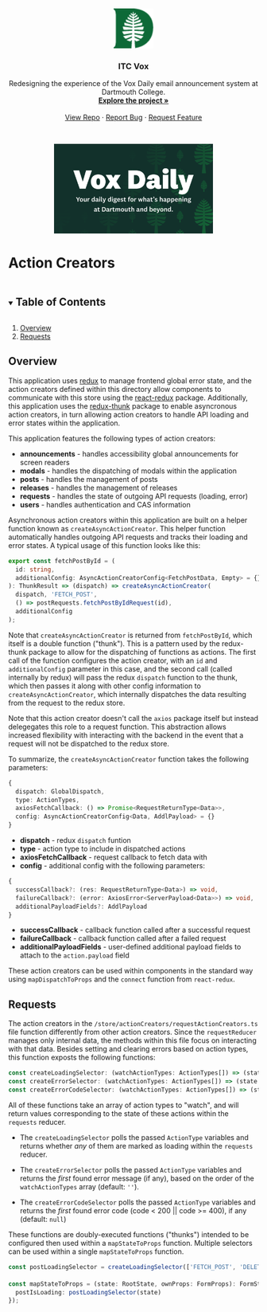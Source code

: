 <!-- PROJECT HEADER -->
<br />
<p align="center">
  <a href="https://github.com/dali-lab/itc-vox">
    <img src="../../public/favicon.png" alt="Logo" width="80" height="80">
  </a>

  <h3 align="center">ITC Vox</h3>

  <p align="center">
    Redesigning the experience of the Vox Daily email announcement system at Dartmouth College.
    <br />
    <a href="https://github.com/dali-lab/itc-vox"><strong>Explore the project »</strong></a>
    <br />
    <br />
    <a href="https://github.com/dali-lab/itc-vox">View Repo</a>
    ·
    <a href="https://github.com/dali-lab/itc-vox/issues">Report Bug</a>
    ·
    <a href="https://github.com/dali-lab/itc-vox/issues">Request Feature</a>
  </p>

  <br />

  <p align="center">
    <a href="https://github.com/dali-lab/itc-vox">
      <img src="../../public/banner.png" alt="Vox Daily Banner"  height="180">
    </a>
  </p>
</p>

# Action Creators

<!-- TABLE OF CONTENTS -->

<details open="open">
  <summary><h2 style="display: inline-block">Table of Contents</h2></summary>
  <ol>
    <li><a href="#overview">Overview</a></li>
    <li><a href="#requests">Requests</a></li>
  </ol>
</details>

<!-- OVERVIEW -->

## Overview

This application uses [redux](https://redux.js.org/) to manage frontend global error state, and the action creators defined within this directory allow components to communicate with this store using the [react-redux](https://react-redux.js.org/) package. Additionally, this application uses the [redux-thunk](https://www.npmjs.com/package/redux-thunk) package to enable asyncronous action creators, in turn allowing action creators to handle API loading and error states within the application.

This application features the following types of action creators:

- **announcements** - handles accessibility global announcements for screen readers
- **modals** - handles the dispatching of modals within the application
- **posts** - handles the management of posts
- **releases** - handles the management of releases
- **requests** - handles the state of outgoing API requests (loading, error)
- **users** - handles authentication and CAS information

Asynchronous action creators within this application are built on a helper function known as `createAsyncActionCreator`. This helper function automatically handles outgoing API requests and tracks their loading and error states. A typical usage of this function looks like this:

```typescript
export const fetchPostById = (
  id: string,
  additionalConfig: AsyncActionCreatorConfig<FetchPostData, Empty> = {}
): ThunkResult => (dispatch) => createAsyncActionCreator(
  dispatch, 'FETCH_POST',
  () => postRequests.fetchPostByIdRequest(id),
  additionalConfig
);
```

Note that `createAsyncActionCreator` is returned from `fetchPostById`, which itself is a double function ("thunk"). This is a pattern used by the redux-thunk package to allow for the dispatching of functions as actions. The first call of the function configures the action creator, with an `id` and `additionalConfig` parameter in this case, and the second call (called internally by redux) will pass the redux `dispatch` function to the thunk, which then passes it along with other config information to `createAsyncActionCreator`, which internally dispatches the data resulting from the request to the redux store.

Note that this action creator doesn't call the `axios` package itself but instead delegegates this role to a request function. This abstraction allows increased flexibility with interacting with the backend in the event that a request will not be dispatched to the redux store.

To summarize, the `createAsyncActionCreator` function takes the following parameters:

```typescript
{
  dispatch: GlobalDispatch,
  type: ActionTypes,
  axiosFetchCallback: () => Promise<RequestReturnType<Data>>,
  config: AsyncActionCreatorConfig<Data, AddlPayload> = {}
}
```

- **dispatch** - redux `dispatch` funtion
- **type** - action type to include in dispatched actions
- **axiosFetchCallback** - request callback to fetch data with
- **config** - additional config with the following parameters:

```typescript
{
  successCallback?: (res: RequestReturnType<Data>) => void,
  failureCallback?: (error: AxiosError<ServerPayload<Data>>) => void,
  additionalPayloadFields?: AddlPayload
}
```

- **successCallback** - callback function called after a successful request
- **failureCallback** - callback function called after a failed request
- **additionalPayloadFields** - user-defined additional payload fields to attach to the `action.payload` field

These action creators can be used within components in the standard way using `mapDispatchToProps` and the `connect` function from `react-redux`.

## Requests

The action creators in the `/store/actionCreators/requestActionCreators.ts` file function differently from other action creators. Since the `requestReducer` manages only internal data, the methods within this file focus on interacting with that data. Besides setting and clearing errors based on action types, this function exposts the following functions:

```typescript
const createLoadingSelector: (watchActionTypes: ActionTypes[]) => (state: RootState) => boolean;
const createErrorSelector: (watchActionTypes: ActionTypes[]) => (state: RootState) => string;
const createErrorCodeSelector: (watchActionTypes: ActionTypes[]) => (state: RootState) => Code;
```

All of these functions take an array of action types to "watch", and will return values corresponding to the state of these actions within the `requests` reducer.

- The `createLoadingSelector` polls the passed `ActionType` variables and returns whether _any_ of them are marked as loading within the `requests` reducer.

- The `createErrorSelector` polls the passed `ActionType` variables and returns the _first_ found error message (if any), based on the order of the `watchActionTypes` array (default: `''`).

- The `createErrorCodeSelector` polls the passed `ActionType` variables and returns the _first_ found error code (code < 200 || code >= 400), if any (default: `null`)

These functions are doubly-executed functions ("thunks") intended to be configured then used within a `mapStateToProps` function. Multiple selectors can be used within a single `mapStateToProps` function.

```typescript
const postLoadingSelector = createLoadingSelector(['FETCH_POST', 'DELETE_POST']);

const mapStateToProps = (state: RootState, ownProps: FormProps): FormStateProps => ({
  postIsLoading: postLoadingSelector(state)
});
```
